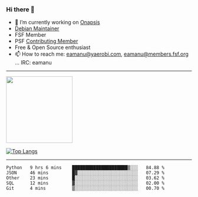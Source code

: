 ### Hi there 👋


- 🔭 I’m currently working on [Onapsis](http://onapsis.com)
- [Debian Maintainer](https://qa.debian.org/developer.php?login=eamanu%40yaerobi.com)
- FSF Member
- PSF [Contributing Member](https://www.python.org/psf/membership/#what-membership-classes-are-there)
- Free & Open Source enthusiast 
- 📫 How to reach me: eamanu@yaerobi.com, eamanu@members.fsf.org ... IRC: eamanu

---

<img height="180em" src="https://github-readme-stats.vercel.app/api?theme=dark&username=eamanu&show_icons=true&hide_border=true&&count_private=true&include_all_commits=true" />

[![Top Langs](https://github-readme-stats.vercel.app/api/top-langs/?theme=dark&username=eamanu&layout=compact)](https://github.com/anuraghazra/github-readme-stats)

---

<!--START_SECTION:waka-->
```text
Python   9 hrs 6 mins    █████████████████████▒░░░   84.88 % 
JSON     46 mins         █▓░░░░░░░░░░░░░░░░░░░░░░░   07.29 % 
Other    23 mins         █░░░░░░░░░░░░░░░░░░░░░░░░   03.62 % 
SQL      12 mins         ▓░░░░░░░░░░░░░░░░░░░░░░░░   02.00 % 
Git      4 mins          ▒░░░░░░░░░░░░░░░░░░░░░░░░   00.70 % 
```
<!--END_SECTION:waka-->
